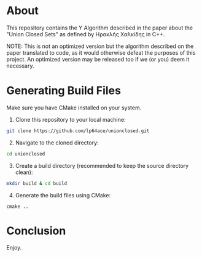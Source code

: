 # About

This repository contains the Y Algorithm described in the paper about the "Union Closed Sets" as defined by Ηρακλής Χαλκίδης in C++.

NOTE: This is not an optimized version but the algorithm described on the paper translated to code, as it would otherwise defeat the purposes of this project. An optimized version may be released too if we (or you) deem it necessary.

# Generating Build Files

Make sure you have CMake installed on your system.

1. Clone this repository to your local machine:
```bash
git clone https://github.com/lp64ace/unionclosed.git
```

2. Navigate to the cloned directory:
```bash
cd unionclosed
```

3. Create a build directory (recommended to keep the source directory clean):
```bash
mkdir build & cd build
```

4. Generate the build files using CMake:
```base
cmake ..
```

# Conclusion

Enjoy.
